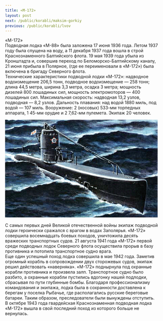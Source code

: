 ```yaml
---
title: «М-172»
layout: post
next: /public/korabli/maksim-gorkiy
previous: /public/korabli/lvov
---
```


«М-172»  
Подводная лодка «М-88» была заложена 17 июня 1936 года. Летом 1937 году была спущена на воду, а 11 декабря 1937 года вошла в строй Краснознаменного Балтийского флота. 19 мая 1939 года убыла из Кронштадта и, совершив переход по Беломорско-Балтийскому каналу, 21 июня прибыла в Полярное, (где ее переименовали в «М-172») была включена в бригаду Северного флота.   
Технические характеристики подводной лодки «М-172»: надводное водоизмещение 206,5 тонн, подводное водоизмещение — 258 тонн; длина 44,5 метра, ширина 3,3 метра, осадка 3 метра; мощность дизелей 800 лошадиных сил, мощность электромоторов — 400 лошадиных сил. Максимальная скорость: надводная 13,2 узлов, подводная — 8,2 узлов. Дальность плавания: над водой 1880 миль, под водой — 107 миль. Вооружение: 2 (носовых) 533-мм торпедных аппарата, 1 45-мм орудие и 2 7,62-мм пулемета. Экипаж 20 человек.  
  

![](/assets/img/M-172.gif)  

  
С самых первых дней Великой отечественной войны экипаж подводной лодки героически сражался с врагом в водах Заполярья. «М-172» совершила восемнадцать боевых походов, уничтожила десять вражеских транспортных судов. 21 августа 1941 года «М-172» первой среди подводных лодок Северного флота осуществила прорыв в базу противника и потопила транспортное судно врага.   
Еще один успешный поход лодка совершила в мае 1942 года. Заметив огромный корабль в сопровождении двух сторожевых судов, экипаж решил действовать «наверняка». «М-172» поднырнула под охранные корабли противника и произвела залп. Транспортное судно было разбито, а охранные корабли пустились вдогонку нашей подлодки, сбрасывая по пути глубинные бомбы. Благодаря профессионализму командования и экипажа, лодка была в сохранности доставлена к берегам у поселка Рыбачье, где располагались русские береговые батареи. Таким образом, преследователи были вынуждены отступить.      
В октябре 1943 года гвардейская Краснознаменная подводная лодка «М-172» вышла в свой последний поход из которого больше не вернулась.
